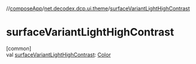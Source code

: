 //[composeApp](../../index.md)/[net.decodex.dcp.ui.theme](index.md)/[surfaceVariantLightHighContrast](surface-variant-light-high-contrast.md)

# surfaceVariantLightHighContrast

[common]\
val [surfaceVariantLightHighContrast](surface-variant-light-high-contrast.md): [Color](https://developer.android.com/reference/kotlin/androidx/compose/ui/graphics/Color.html)
